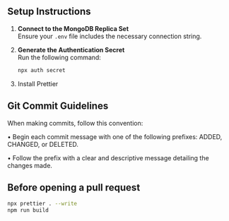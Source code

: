 ## Setup Instructions

1. **Connect to the MongoDB Replica Set**  
   Ensure your `.env` file includes the necessary connection string.

2. **Generate the Authentication Secret**  
   Run the following command:  
   ```bash
   npx auth secret

3. Install Prettier

## Git Commit Guidelines

When making commits, follow this convention:

• Begin each commit message with one of the following prefixes: ADDED, CHANGED, or DELETED.

• Follow the prefix with a clear and descriptive message detailing the changes made.

## Before opening a pull request

```bash
npx prettier . --write
npm run build
```
